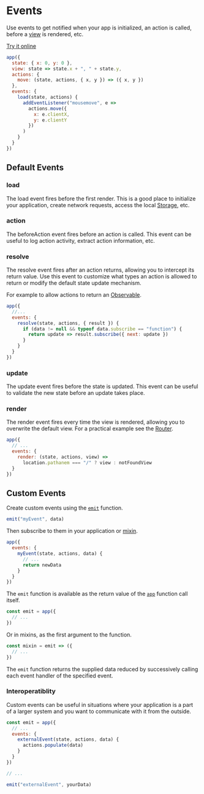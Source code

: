 # Events

Use events to get notified when your app is initialized, an action is called, before a [view](/docs/view.md) is rendered, etc.

[Try it online](https://codepen.io/hyperapp/pen/Bpyraw?editors=0010)

```jsx
app({
  state: { x: 0, y: 0 },
  view: state => state.x + ", " + state.y,
  actions: {
    move: (state, actions, { x, y }) => ({ x, y })
  },
  events: {
    load(state, actions) {
      addEventListener("mousemove", e =>
        actions.move({
          x: e.clientX,
          y: e.clientY
        })
      )
    }
  }
})
```

## Default Events

### load

The load event fires before the first render. This is a good place to initialize your application, create network requests, access the local [Storage](https://developer.mozilla.org/en-US/docs/Web/API/Storage), etc.

### action

The beforeAction event fires before an action is called. This event can be useful to log action activity, extract action information, etc.

### resolve

The resolve event fires after an action returns, allowing you to intercept its return value. Use this event to customize what types an action is allowed to return or modify the default state update mechanism.

For example to allow actions to return an [Observable](https://github.com/tc39/proposal-observable).

```jsx
app({
  //...
  events: {
    resolve(state, actions, { result }) {
      if (data != null && typeof data.subscribe == "function") {
        return update => result.subscribe({ next: update })
      }
    }
  }
})
```

### update

The update event fires before the state is updated. This event can be useful to validate the new state before an update takes place.

### render

The render event fires every time the view is rendered, allowing you to overwrite the default view. For a practical example see the [Router](https://github.com/hyperapp/router).

```jsx
app({
  // ...
  events: {
    render: (state, actions, view) =>
      location.pathanem === "/" ? view : notFoundView
  }
})
```

## Custom Events

Create custom events using the [`emit`](/docs/api.md#emit) function.

```jsx
emit("myEvent", data)
```

Then subscribe to them in your application or [mixin](/docs/mixins.md).

```jsx
app({
  events: {
    myEvent(state, actions, data) {
      // ...
      return newData
    }
  }
})
```

The `emit` function is available as the return value of the [`app`](/docs/api.md#app) function call itself.

```js
const emit = app({
  // ...
})
```

Or in mixins, as the first argument to the function.

```js
const mixin = emit => ({
  // ...
})
```

The `emit` function returns the supplied data reduced by successively calling each event handler of the specified event.

### Interoperatiblity

Custom events can be useful in situations where your application is a part of a larger system and you want to communicate with it from the outside.

```js
const emit = app({
  // ...
  events: {
    externalEvent(state, actions, data) {
      actions.populate(data)
    }
  }
})

// ...

emit("externalEvent", yourData)
```




